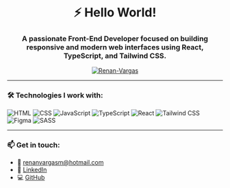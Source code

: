 <h1 align="center">⚡ Hello World!</h1>
<h3 align="center">A passionate Front-End Developer focused on building responsive and modern web interfaces using React, TypeScript, and Tailwind CSS.</h3>

<p align="center">
  <a href="https://github.com/Renan-Vargas">
    <img src="https://komarev.com/ghpvc/?username=Renan-Vargas&label=Profile%20views&color=0e75b6&style=flat" alt="Renan-Vargas" />
  </a>
</p>

---

### 🛠️ Technologies I work with:
![HTML](https://img.shields.io/badge/-HTML5-E34F26?style=flat-square&logo=html5&logoColor=white)
![CSS](https://img.shields.io/badge/-CSS3-1572B6?style=flat-square&logo=css3)
![JavaScript](https://img.shields.io/badge/-JavaScript-F7DF1E?style=flat-square&logo=javascript&logoColor=black)
![TypeScript](https://img.shields.io/badge/-TypeScript-3178C6?style=flat-square&logo=typescript&logoColor=white)
![React](https://img.shields.io/badge/-React-61DAFB?style=flat-square&logo=react&logoColor=black)
![Tailwind CSS](https://img.shields.io/badge/-Tailwind-38B2AC?style=flat-square&logo=tailwind-css)
![Figma](https://img.shields.io/badge/-Figma-F24E1E?style=flat-square&logo=figma)
![SASS](https://img.shields.io/badge/-SASS-CC6699?style=flat-square&logo=sass&logoColor=white)

---

### 📫 Get in touch:

- 📧 renanvargasm@hotmail.com  
- 🔗 [LinkedIn](https://www.linkedin.com/in/renan-vargas-menezes-960548209/)  
- 💻 [GitHub](https://github.com/Renan-Vargas)
